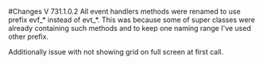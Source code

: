 #Changes V 731.1.0.2
All event handlers methods were renamed to use prefix evf_* instead of evt_*. This was because some of super classes were already containing such methods and to keep one naming range I've used other prefix. 

Additionally issue with not showing grid on full screen at first call.
